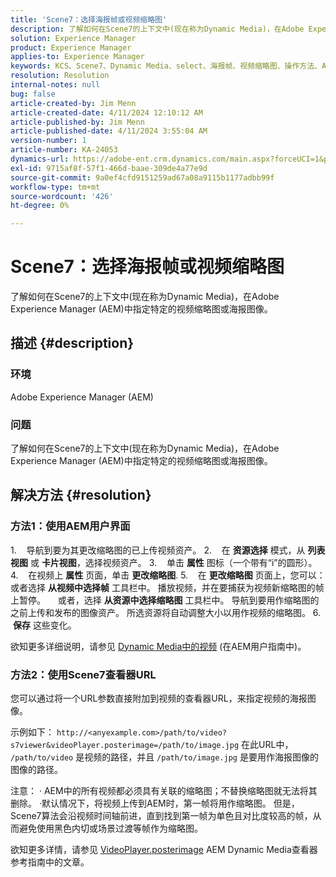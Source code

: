 ```yaml
---
title: 'Scene7：选择海报帧或视频缩略图'
description: 了解如何在Scene7的上下文中(现在称为Dynamic Media)，在Adobe Experience Manager (AEM)中指定特定的视频缩略图或海报图像。
solution: Experience Manager
product: Experience Manager
applies-to: Experience Manager
keywords: KCS、Scene7、Dynamic Media、select、海报帧、视频缩略图、操作方法、AEM、Adobe Experience Manager、videoPlayer.posterimage=、VideoPlayer、posterimage
resolution: Resolution
internal-notes: null
bug: false
article-created-by: Jim Menn
article-created-date: 4/11/2024 12:10:12 AM
article-published-by: Jim Menn
article-published-date: 4/11/2024 3:55:04 AM
version-number: 1
article-number: KA-24053
dynamics-url: https://adobe-ent.crm.dynamics.com/main.aspx?forceUCI=1&pagetype=entityrecord&etn=knowledgearticle&id=fe2c2fd9-97f7-ee11-a1fe-6045bd006268
exl-id: 9715af8f-57f1-466d-baae-309de4a77e9d
source-git-commit: 9a0ef4cfd9151259ad67a08a9115b1177adbb99f
workflow-type: tm+mt
source-wordcount: '426'
ht-degree: 0%

---
```


# Scene7：选择海报帧或视频缩略图


了解如何在Scene7的上下文中(现在称为Dynamic Media)，在Adobe Experience Manager (AEM)中指定特定的视频缩略图或海报图像。

## 描述 {#description}


### 环境

Adobe Experience Manager (AEM)

### 问题

了解如何在Scene7的上下文中(现在称为Dynamic Media)，在Adobe Experience Manager (AEM)中指定特定的视频缩略图或海报图像。


## 解决方法 {#resolution}


### 方法1：使用AEM用户界面

1.    导航到要为其更改缩略图的已上传视频资产。
2.    在 <b>资源选择</b> 模式，从 <b>列表视图</b> 或 <b>卡片视图</b>，选择视频资产。
3.    单击 <b>属性</b> 图标（一个带有“i”的圆形）。
4.    在视频上 <b>属性</b> 页面，单击 <b>更改缩略图</b>.
5.    在 <b>更改缩略图</b> 页面上，您可以：或者选择 <b>从视频中选择帧</b> 工具栏中。 播放视频，并在要捕获为视频新缩略图的帧上暂停。
    或者，选择 <b>从资源中选择缩略图</b> 工具栏中。 导航到要用作缩略图的之前上传和发布的图像资产。 所选资源将自动调整大小以用作视频的缩略图。
6.    <b>保存</b> 这些变化。

欲知更多详细说明，请参见 [Dynamic Media中的视频](https://experienceleague.adobe.com/en/docs/experience-manager-65/content/assets/dynamic/video) (在AEM用户指南中)。

### 方法2：使用Scene7查看器URL

您可以通过将一个URL参数直接附加到视频的查看器URL，来指定视频的海报图像。

示例如下：
`http://<anyexample.com>/path/to/video?s7viewer&videoPlayer.posterimage=/path/to/image.jpg`
在此URL中， `/path/to/video` 是视频的路径，并且 `/path/to/image.jpg` 是要用作海报图像的图像的路径。

注意： · AEM中的所有视频都必须具有关联的缩略图；不替换缩略图就无法将其删除。
·默认情况下，将视频上传到AEM时，第一帧将用作缩略图。 但是，Scene7算法会沿视频时间轴前进，直到找到第一帧为单色且对比度较高的帧，从而避免使用黑色内切或场景过渡等帧作为缩略图。

欲知更多详情，请参见 [VideoPlayer.posterimage](https://experienceleague.adobe.com/en/docs/dynamic-media-developer-resources/library/viewers-aem-assets-dmc/video/command-reference-configuration-attributes-video/r-html5-video-viewer-conf-attrib-videoplayer-posterimage) AEM Dynamic Media查看器参考指南中的文章。
